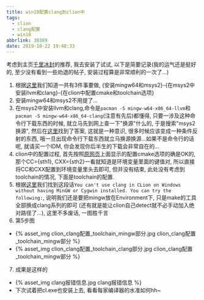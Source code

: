 ```yaml
---
title: win10配置clang到clion中
tags:
  - clion
  - clang配置
  - win10
abbrlink: 38389
date: 2019-10-22 19:48:33
---
```

考虑到主页[千里冰封](`https://web.archive.org/web/20220605130206/https://www.zhihu.com/question/351744551/answer/865665382`)的推荐, 我去安装了试试, 以下是简要记录(我的运气还是挺好的, 至少没有看到一些劝退的帖子, 安装过程算是非常顺利的一次了...)
1. 根据[这里](`https://web.archive.org/web/20210618170309/https://intellij-support.jetbrains.com/hc/en-us/community/posts/206606735-Using-Clang-With-CLion-on-Windows?page=1`#community_comment_115000631284)我们知道一共有3件事要做, {安装mingw64和msys2}-{在msys2中安装llvm和clang}-{在clion中配置cmake和toolchain选项}
2. 安装mingw64和msys2不用提了...
3. 在msys2中安装llvm和clang,命令是`pacman -S mingw-w64-x86_64-llvm`和`pacman -S mingw-w64-x86_64-clang`(注意有先后)都懂得, 只要一涉及这种命令行下载东西的时候, 就立马先到网上查一下"换源"什么的, 于是搜索"msys2 换源", 然后在[这里](`https://web.archive.org/web/20220605130408/https://mirror.tuna.tsinghua.edu.cn/help/msys2/`)找到了答案, 这就是一种意识, 很多时候应该变成一种条件反射的东西, 哦一旦出现命令行下载东西就立马换源换源...如果不是命令行的话呢, 就请买一个IDM, 你会发现你后半生的下载会非常自在的...
4. clion中的配置过程, 首先按照[原网页](`https://web.archive.org/web/20210618170309/https://intellij-support.jetbrains.com/hc/en-us/community/posts/206606735-Using-Clang-With-CLion-on-Windows?page=1`#community_comment_115000631284)上面显示的配置cmake选项的确是OK的, 那个CC={sth1}, CXX={sth2}一看就知道是环境变量里面的键值对, 所以直接将CC和CXX配置到环境变量里头去即可, 但并没有结束, 此处没有考虑到toolchain的情况, 下面是toolchain的配置.
5. 根据[这里](`https://web.archive.org/web/20210512030509/https://intellij-support.jetbrains.com/hc/en-us/community/posts/360000394670-How-can-I-configure-LLVM-Clang-6-0-with-CLION-2018-1`)我们找到这段话`You can't use clang in CLion on Windows without having MinGW or Cygwin installed. You can try the following:`, 说明我们还是要把mingw放在Environment下, 只是make的工具全部换成clang系列的即可 (还有就是能让clion自己detect就不必手动加入绝对路径了...), 这里不多废话, 一图胜千言
6. 第5步图
- {% asset_img clion_clang配置_toolchain_mingw部分.jpg clion_clang配置_toolchain_mingw部分 %}
- {% asset_img clion_clang配置_toolchain_clang部分.jpg clion_clang配置_toolchain_mingw部分 %}
7. 成果是这样的
- {% asset_img clang报错信息.jpg clang报错信息 %}
- 下次试着把cl.exe也安装上去, 看看每家编译器的水准如何hh~

